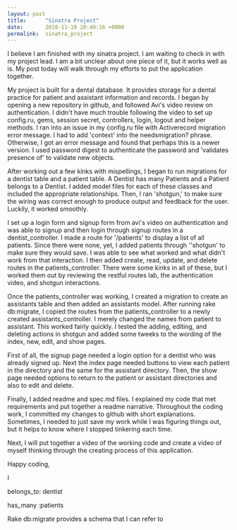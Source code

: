 ```yaml
---
layout: post
title:      "Sinatra Project"
date:       2018-11-19 20:49:16 +0000
permalink:  sinatra_project
---
```




I believe I am finished with my sinatra project.  I am waiting to check in with my project lead.  I am a bit unclear about one piece of it, but it works well as is.  My post today will walk through my efforts to put the application together.


My project is built for a dental database.  It provides storage for a dental practice for patient and assistant information and records.  I began by opening a new repository in github, and followed Avi's video review on authentication.  I didn't have much trouble following the video to set up config.ru, gems, session secret, controllers, login, logout and helper methods.  I ran into an issue in my config.ru file with Activerecord migration error message.  I had to add 'context' into the needsmigration? phrase.  Otherwise, I got an error message and found that perhaps this is a newer version.  I used password digest to authenticate the password and 'validates presence of' to validate new objects.

After working out a few kinks with mispellings, I began to run migrations for a dentist table and a patient table.  A Dentist has many Patients and a Patient belongs to a Dentist.  I added model files for each of these classes and included the appropriate relationships.  Then, I ran 'shotgun,' to make sure the wiring was correct enough to produce output and feedback for the user.  Luckily, it worked smoothly.  

I set up a login form and signup form from avi's video on authentication and was able to signup and then login through signup routes in a dentist_controller.  I made a route for '/patients' to display a list of all patients.  Since there were none, yet, I added patients through ''shotgun' to make sure they would save.  I was able to see what worked and what didn't work from that interaction.  I then added create, read, update, and delete routes in the patients_controller.  There were some kinks in all of these, but I worked them out by reviewing the restful routes lab, the authentication video, and shotgun interactions. 

Once the patients_controller was working, I created a migration to create an assistants table and then added an assistants model.  After running rake db:migrate, I copied the routes from the patients_controller to a newly created assistants_controller.  I merely changed the names from patient to assistant.  This worked fairly quickly.   I tested the adding, editing, and deleting actions in shotgun and added some tweeks to the wording of the index, new, edit, and show pages.  

First of all, the signup page needed a login option for a dentist who was already signed up.  Next the index page needed buttons to view each patient in the directory and the same for the assistant directory.  Then, the show page needed options to return to the patient or assistant directories and also to edit and delete.

Finally, I added readme and spec.md files.  I explained my code that met requirements and put together a readme narrative.  Throughout the coding work, I committed my changes to github with short explanations.  Sometimes, I needed to just save my work while I was figuring things out, but it helps to know where I stopped tinkering each time.

Next, I will put together a video of the working code and create a video of myself thinking through the creating process of this application.  

Happy coding,




I

belongs_to: dentist

has_many :patients

Rake db:migrate provides a schema that I can refer to 
